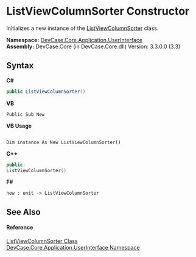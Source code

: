 # ListViewColumnSorter Constructor 
 

Initializes a new instance of the <a href="T_DevCase_Core_Application_UserInterface_ListViewColumnSorter">ListViewColumnSorter</a> class.

**Namespace:**&nbsp;<a href="N_DevCase_Core_Application_UserInterface">DevCase.Core.Application.UserInterface</a><br />**Assembly:**&nbsp;DevCase.Core (in DevCase.Core.dll) Version: 3.3.0.0 (3.3)

## Syntax

**C#**<br />
``` C#
public ListViewColumnSorter()
```

**VB**<br />
``` VB
Public Sub New
```

**VB Usage**<br />
``` VB Usage

Dim instance As New ListViewColumnSorter()
```

**C++**<br />
``` C++
public:
ListViewColumnSorter()
```

**F#**<br />
``` F#
new : unit -> ListViewColumnSorter
```


## See Also


#### Reference
<a href="T_DevCase_Core_Application_UserInterface_ListViewColumnSorter">ListViewColumnSorter Class</a><br /><a href="N_DevCase_Core_Application_UserInterface">DevCase.Core.Application.UserInterface Namespace</a><br />